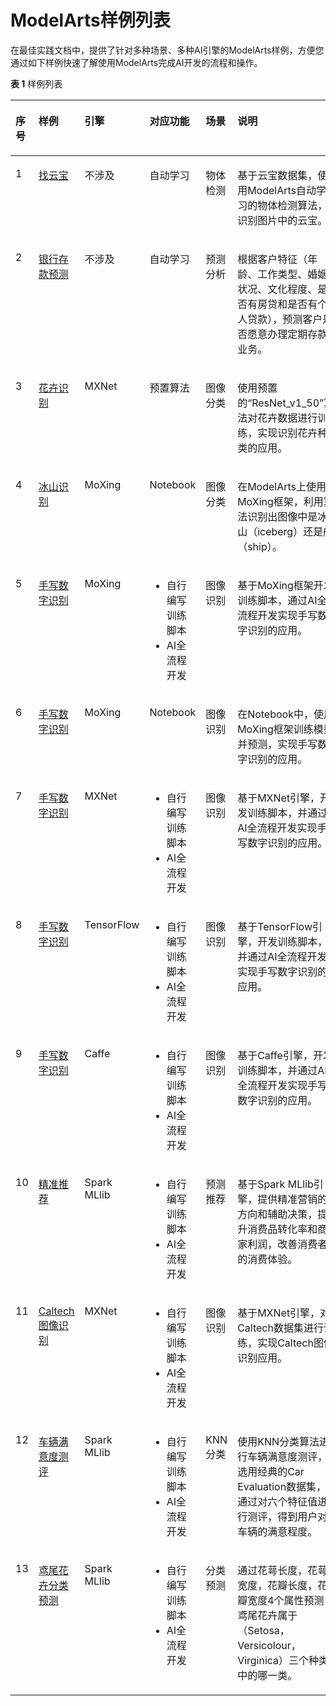 # ModelArts样例列表<a name="modelarts_10_0014"></a>

在最佳实践文档中，提供了针对多种场景、多种AI引擎的ModelArts样例，方便您通过如下样例快速了解使用ModelArts完成AI开发的流程和操作。

**表 1**  样例列表

<a name="table1629992242619"></a>
<table><thead align="left"><tr id="row6300122162619"><th class="cellrowborder" valign="top" width="6.83794080296962%" id="mcps1.2.7.1.1"><p id="p230042232616"><a name="p230042232616"></a><a name="p230042232616"></a>序号</p>
</th>
<th class="cellrowborder" valign="top" width="14.789489108137149%" id="mcps1.2.7.1.2"><p id="p730013229262"><a name="p730013229262"></a><a name="p730013229262"></a>样例</p>
</th>
<th class="cellrowborder" valign="top" width="9.641496532187164%" id="mcps1.2.7.1.3"><p id="p12785651122616"><a name="p12785651122616"></a><a name="p12785651122616"></a>引擎</p>
</th>
<th class="cellrowborder" valign="top" width="16.264530624206312%" id="mcps1.2.7.1.4"><p id="p228916291279"><a name="p228916291279"></a><a name="p228916291279"></a>对应功能</p>
</th>
<th class="cellrowborder" valign="top" width="10.501123375989058%" id="mcps1.2.7.1.5"><p id="p155691662818"><a name="p155691662818"></a><a name="p155691662818"></a>场景</p>
</th>
<th class="cellrowborder" valign="top" width="41.96541955651069%" id="mcps1.2.7.1.6"><p id="p1130020221268"><a name="p1130020221268"></a><a name="p1130020221268"></a>说明</p>
</th>
</tr>
</thead>
<tbody><tr id="row83001722162619"><td class="cellrowborder" valign="top" width="6.83794080296962%" headers="mcps1.2.7.1.1 "><p id="p2030052217268"><a name="p2030052217268"></a><a name="p2030052217268"></a>1</p>
</td>
<td class="cellrowborder" valign="top" width="14.789489108137149%" headers="mcps1.2.7.1.2 "><p id="p11300192212269"><a name="p11300192212269"></a><a name="p11300192212269"></a><a href="https://github.com/yepingjoy/ModelArts-Lab/tree/master/offical_examples/Using_ExeML_to_Create_a_YunBao_Detection_Model">找云宝</a></p>
</td>
<td class="cellrowborder" valign="top" width="9.641496532187164%" headers="mcps1.2.7.1.3 "><p id="p17786351102618"><a name="p17786351102618"></a><a name="p17786351102618"></a>不涉及</p>
</td>
<td class="cellrowborder" valign="top" width="16.264530624206312%" headers="mcps1.2.7.1.4 "><p id="p1428952919276"><a name="p1428952919276"></a><a name="p1428952919276"></a>自动学习</p>
</td>
<td class="cellrowborder" valign="top" width="10.501123375989058%" headers="mcps1.2.7.1.5 "><p id="p157006102811"><a name="p157006102811"></a><a name="p157006102811"></a>物体检测</p>
</td>
<td class="cellrowborder" valign="top" width="41.96541955651069%" headers="mcps1.2.7.1.6 "><p id="p1300142242615"><a name="p1300142242615"></a><a name="p1300142242615"></a>基于云宝数据集，使用ModelArts自动学习的物体检测算法，识别图片中的云宝。</p>
</td>
</tr>
<tr id="row103001522142615"><td class="cellrowborder" valign="top" width="6.83794080296962%" headers="mcps1.2.7.1.1 "><p id="p15300162213269"><a name="p15300162213269"></a><a name="p15300162213269"></a>2</p>
</td>
<td class="cellrowborder" valign="top" width="14.789489108137149%" headers="mcps1.2.7.1.2 "><p id="p1330092217265"><a name="p1330092217265"></a><a name="p1330092217265"></a><a href="https://github.com/yepingjoy/ModelArts-Lab/tree/master/offical_examples/Using_ExeML_for_Bank_Deposit_Prediction">银行存款预测</a></p>
</td>
<td class="cellrowborder" valign="top" width="9.641496532187164%" headers="mcps1.2.7.1.3 "><p id="p107862051142613"><a name="p107862051142613"></a><a name="p107862051142613"></a>不涉及</p>
</td>
<td class="cellrowborder" valign="top" width="16.264530624206312%" headers="mcps1.2.7.1.4 "><p id="p1289102972718"><a name="p1289102972718"></a><a name="p1289102972718"></a>自动学习</p>
</td>
<td class="cellrowborder" valign="top" width="10.501123375989058%" headers="mcps1.2.7.1.5 "><p id="p185703682820"><a name="p185703682820"></a><a name="p185703682820"></a>预测分析</p>
</td>
<td class="cellrowborder" valign="top" width="41.96541955651069%" headers="mcps1.2.7.1.6 "><p id="p1230014223264"><a name="p1230014223264"></a><a name="p1230014223264"></a><span>根据客户特征（年龄、工作类型、婚姻状况、文化程度、是否有房贷和是否有个人贷款），预测客户是否愿意办理定期存款业务。</span></p>
</td>
</tr>
<tr id="row11300622192614"><td class="cellrowborder" valign="top" width="6.83794080296962%" headers="mcps1.2.7.1.1 "><p id="p12300192214264"><a name="p12300192214264"></a><a name="p12300192214264"></a>3</p>
</td>
<td class="cellrowborder" valign="top" width="14.789489108137149%" headers="mcps1.2.7.1.2 "><p id="p10542192511196"><a name="p10542192511196"></a><a name="p10542192511196"></a><a href="https://github.com/yepingjoy/ModelArts-Lab/tree/master/offical_examples/Using_an_MXNet_Built-in_Algorithm_for_Flower_Recognition">花卉识别</a></p>
</td>
<td class="cellrowborder" valign="top" width="9.641496532187164%" headers="mcps1.2.7.1.3 "><p id="p1578645172616"><a name="p1578645172616"></a><a name="p1578645172616"></a>MXNet</p>
</td>
<td class="cellrowborder" valign="top" width="16.264530624206312%" headers="mcps1.2.7.1.4 "><p id="p12289529182714"><a name="p12289529182714"></a><a name="p12289529182714"></a>预置算法</p>
</td>
<td class="cellrowborder" valign="top" width="10.501123375989058%" headers="mcps1.2.7.1.5 "><p id="p105707662811"><a name="p105707662811"></a><a name="p105707662811"></a>图像分类</p>
</td>
<td class="cellrowborder" valign="top" width="41.96541955651069%" headers="mcps1.2.7.1.6 "><p id="p2030015227265"><a name="p2030015227265"></a><a name="p2030015227265"></a><span>使用预置的</span><span>“ResNet_v1_50”</span><span>算法对花卉数据进行训练，</span>实现识别花卉种类的应用。</p>
</td>
</tr>
<tr id="row20300172222615"><td class="cellrowborder" valign="top" width="6.83794080296962%" headers="mcps1.2.7.1.1 "><p id="p103008226269"><a name="p103008226269"></a><a name="p103008226269"></a>4</p>
</td>
<td class="cellrowborder" valign="top" width="14.789489108137149%" headers="mcps1.2.7.1.2 "><p id="p4300222182618"><a name="p4300222182618"></a><a name="p4300222182618"></a><a href="https://github.com/yepingjoy/ModelArts-Lab/tree/master/offical_examples/Using_MoXing_to_Create_a_Iceberg_Images_Classification_Application">冰山识别</a></p>
</td>
<td class="cellrowborder" valign="top" width="9.641496532187164%" headers="mcps1.2.7.1.3 "><p id="p178615516269"><a name="p178615516269"></a><a name="p178615516269"></a>MoXing</p>
</td>
<td class="cellrowborder" valign="top" width="16.264530624206312%" headers="mcps1.2.7.1.4 "><p id="p1328932914278"><a name="p1328932914278"></a><a name="p1328932914278"></a>Notebook</p>
</td>
<td class="cellrowborder" valign="top" width="10.501123375989058%" headers="mcps1.2.7.1.5 "><p id="p8570116202816"><a name="p8570116202816"></a><a name="p8570116202816"></a>图像分类</p>
</td>
<td class="cellrowborder" valign="top" width="41.96541955651069%" headers="mcps1.2.7.1.6 "><p id="p63001022122612"><a name="p63001022122612"></a><a name="p63001022122612"></a><span>在ModelArts上使用MoXing框架，</span><span>利用算法识别出图像中是冰山（iceberg）还是船（ship）。</span></p>
</td>
</tr>
<tr id="row11300162262617"><td class="cellrowborder" valign="top" width="6.83794080296962%" headers="mcps1.2.7.1.1 "><p id="p18300162252612"><a name="p18300162252612"></a><a name="p18300162252612"></a>5</p>
</td>
<td class="cellrowborder" valign="top" width="14.789489108137149%" headers="mcps1.2.7.1.2 "><p id="p6300322102610"><a name="p6300322102610"></a><a name="p6300322102610"></a><a href="https://github.com/yepingjoy/ModelArts-Lab/tree/master/offical_examples/Using_MoXing_to_Create_a_MNIST_Dataset_Recognition_Application">手写数字识别</a></p>
</td>
<td class="cellrowborder" valign="top" width="9.641496532187164%" headers="mcps1.2.7.1.3 "><p id="p18786145115261"><a name="p18786145115261"></a><a name="p18786145115261"></a>MoXing</p>
</td>
<td class="cellrowborder" valign="top" width="16.264530624206312%" headers="mcps1.2.7.1.4 "><a name="ul115987206815"></a><a name="ul115987206815"></a><ul id="ul115987206815"><li>自行编写训练脚本</li><li>AI全流程开发</li></ul>
</td>
<td class="cellrowborder" valign="top" width="10.501123375989058%" headers="mcps1.2.7.1.5 "><p id="p105705642813"><a name="p105705642813"></a><a name="p105705642813"></a>图像识别</p>
</td>
<td class="cellrowborder" valign="top" width="41.96541955651069%" headers="mcps1.2.7.1.6 "><p id="p13300192212616"><a name="p13300192212616"></a><a name="p13300192212616"></a>基于MoXing框架开发训练脚本，通过AI全流程开发实现手写数字识别的应用。</p>
</td>
</tr>
<tr id="row73001922182619"><td class="cellrowborder" valign="top" width="6.83794080296962%" headers="mcps1.2.7.1.1 "><p id="p103003229268"><a name="p103003229268"></a><a name="p103003229268"></a>6</p>
</td>
<td class="cellrowborder" valign="top" width="14.789489108137149%" headers="mcps1.2.7.1.2 "><p id="p103001622102613"><a name="p103001622102613"></a><a name="p103001622102613"></a><a href="https://github.com/yepingjoy/ModelArts-Lab/tree/master/offical_examples/Using_Notebook_to_Create_a_MNIST_Dataset_Recognition_Application">手写数字识别</a></p>
</td>
<td class="cellrowborder" valign="top" width="9.641496532187164%" headers="mcps1.2.7.1.3 "><p id="p1078610518263"><a name="p1078610518263"></a><a name="p1078610518263"></a>MoXing</p>
</td>
<td class="cellrowborder" valign="top" width="16.264530624206312%" headers="mcps1.2.7.1.4 "><p id="p16290129112715"><a name="p16290129112715"></a><a name="p16290129112715"></a>Notebook</p>
</td>
<td class="cellrowborder" valign="top" width="10.501123375989058%" headers="mcps1.2.7.1.5 "><p id="p0570465284"><a name="p0570465284"></a><a name="p0570465284"></a>图像识别</p>
</td>
<td class="cellrowborder" valign="top" width="41.96541955651069%" headers="mcps1.2.7.1.6 "><p id="p7300322182619"><a name="p7300322182619"></a><a name="p7300322182619"></a>在Notebook中，使用MoXing框架训练模型并预测，实现手写数字识别的应用。</p>
</td>
</tr>
<tr id="row795734014456"><td class="cellrowborder" valign="top" width="6.83794080296962%" headers="mcps1.2.7.1.1 "><p id="p2957114014519"><a name="p2957114014519"></a><a name="p2957114014519"></a>7</p>
</td>
<td class="cellrowborder" valign="top" width="14.789489108137149%" headers="mcps1.2.7.1.2 "><p id="p15957040154519"><a name="p15957040154519"></a><a name="p15957040154519"></a><a href="https://github.com/yepingjoy/ModelArts-Lab/tree/master/offical_examples/Using_MXNet_to_Create_a_MNIST_Dataset_Recognition_Application">手写数字识别</a></p>
</td>
<td class="cellrowborder" valign="top" width="9.641496532187164%" headers="mcps1.2.7.1.3 "><p id="p1695774074514"><a name="p1695774074514"></a><a name="p1695774074514"></a>MXNet</p>
</td>
<td class="cellrowborder" valign="top" width="16.264530624206312%" headers="mcps1.2.7.1.4 "><a name="ul523814249916"></a><a name="ul523814249916"></a><ul id="ul523814249916"><li>自行编写训练脚本</li><li>AI全流程开发</li></ul>
</td>
<td class="cellrowborder" valign="top" width="10.501123375989058%" headers="mcps1.2.7.1.5 "><p id="p159571440104513"><a name="p159571440104513"></a><a name="p159571440104513"></a>图像识别</p>
</td>
<td class="cellrowborder" valign="top" width="41.96541955651069%" headers="mcps1.2.7.1.6 "><p id="p18957240124515"><a name="p18957240124515"></a><a name="p18957240124515"></a>基于MXNet引擎，开发训练脚本，并通过AI全流程开发实现手写数字识别的应用。</p>
</td>
</tr>
<tr id="row59589408450"><td class="cellrowborder" valign="top" width="6.83794080296962%" headers="mcps1.2.7.1.1 "><p id="p1295834017457"><a name="p1295834017457"></a><a name="p1295834017457"></a>8</p>
</td>
<td class="cellrowborder" valign="top" width="14.789489108137149%" headers="mcps1.2.7.1.2 "><p id="p995844019458"><a name="p995844019458"></a><a name="p995844019458"></a><a href="https://github.com/yepingjoy/ModelArts-Lab/tree/master/offical_examples/Using_TensorFlow_to_Create_a_MNIST_Dataset_Recognition_Application">手写数字识别</a></p>
</td>
<td class="cellrowborder" valign="top" width="9.641496532187164%" headers="mcps1.2.7.1.3 "><p id="p2095864013450"><a name="p2095864013450"></a><a name="p2095864013450"></a>TensorFlow</p>
</td>
<td class="cellrowborder" valign="top" width="16.264530624206312%" headers="mcps1.2.7.1.4 "><a name="ul74260251796"></a><a name="ul74260251796"></a><ul id="ul74260251796"><li>自行编写训练脚本</li><li>AI全流程开发</li></ul>
</td>
<td class="cellrowborder" valign="top" width="10.501123375989058%" headers="mcps1.2.7.1.5 "><p id="p495884011457"><a name="p495884011457"></a><a name="p495884011457"></a>图像识别</p>
</td>
<td class="cellrowborder" valign="top" width="41.96541955651069%" headers="mcps1.2.7.1.6 "><p id="p1958240174517"><a name="p1958240174517"></a><a name="p1958240174517"></a>基于TensorFlow引擎，开发训练脚本，并通过AI全流程开发实现手写数字识别的应用。</p>
</td>
</tr>
<tr id="row1695814094512"><td class="cellrowborder" valign="top" width="6.83794080296962%" headers="mcps1.2.7.1.1 "><p id="p12958164024515"><a name="p12958164024515"></a><a name="p12958164024515"></a>9</p>
</td>
<td class="cellrowborder" valign="top" width="14.789489108137149%" headers="mcps1.2.7.1.2 "><p id="p8958104017452"><a name="p8958104017452"></a><a name="p8958104017452"></a><a href="https://github.com/yepingjoy/ModelArts-Lab/tree/master/offical_examples/Using_Caffe_to_Create_a_MNIST_Dataset_Recognition_Application">手写数字识别</a></p>
</td>
<td class="cellrowborder" valign="top" width="9.641496532187164%" headers="mcps1.2.7.1.3 "><p id="p595814064513"><a name="p595814064513"></a><a name="p595814064513"></a>Caffe</p>
</td>
<td class="cellrowborder" valign="top" width="16.264530624206312%" headers="mcps1.2.7.1.4 "><a name="ul1852918261092"></a><a name="ul1852918261092"></a><ul id="ul1852918261092"><li>自行编写训练脚本</li><li>AI全流程开发</li></ul>
</td>
<td class="cellrowborder" valign="top" width="10.501123375989058%" headers="mcps1.2.7.1.5 "><p id="p695894094510"><a name="p695894094510"></a><a name="p695894094510"></a>图像识别</p>
</td>
<td class="cellrowborder" valign="top" width="41.96541955651069%" headers="mcps1.2.7.1.6 "><p id="p2035020813176"><a name="p2035020813176"></a><a name="p2035020813176"></a>基于Caffe引擎，开发训练脚本，并通过AI全流程开发实现手写数字识别的应用。</p>
</td>
</tr>
<tr id="row695824044519"><td class="cellrowborder" valign="top" width="6.83794080296962%" headers="mcps1.2.7.1.1 "><p id="p395854064510"><a name="p395854064510"></a><a name="p395854064510"></a>10</p>
</td>
<td class="cellrowborder" valign="top" width="14.789489108137149%" headers="mcps1.2.7.1.2 "><p id="p129581240114518"><a name="p129581240114518"></a><a name="p129581240114518"></a><a href="https://github.com/yepingjoy/ModelArts-Lab/tree/master/offical_examples/Using_Spark_MLlib_to_Create_a_Precise_Recommendation_Application">精准推荐</a></p>
</td>
<td class="cellrowborder" valign="top" width="9.641496532187164%" headers="mcps1.2.7.1.3 "><p id="p10958194017453"><a name="p10958194017453"></a><a name="p10958194017453"></a>Spark MLlib</p>
</td>
<td class="cellrowborder" valign="top" width="16.264530624206312%" headers="mcps1.2.7.1.4 "><a name="ul165413278913"></a><a name="ul165413278913"></a><ul id="ul165413278913"><li>自行编写训练脚本</li><li>AI全流程开发</li></ul>
</td>
<td class="cellrowborder" valign="top" width="10.501123375989058%" headers="mcps1.2.7.1.5 "><p id="p15958140124510"><a name="p15958140124510"></a><a name="p15958140124510"></a>预测推荐</p>
</td>
<td class="cellrowborder" valign="top" width="41.96541955651069%" headers="mcps1.2.7.1.6 "><p id="p10958640184518"><a name="p10958640184518"></a><a name="p10958640184518"></a>基于Spark MLlib引擎，<span>提供精准营销的方向和辅助决策，提升消费品转化率和商家利润，改善消费者的消费体验。</span></p>
</td>
</tr>
<tr id="row3958134044515"><td class="cellrowborder" valign="top" width="6.83794080296962%" headers="mcps1.2.7.1.1 "><p id="p69581640204518"><a name="p69581640204518"></a><a name="p69581640204518"></a>11</p>
</td>
<td class="cellrowborder" valign="top" width="14.789489108137149%" headers="mcps1.2.7.1.2 "><p id="p8958104014516"><a name="p8958104014516"></a><a name="p8958104014516"></a><a href="https://github.com/yepingjoy/ModelArts-Lab/tree/master/offical_examples/Using_MXNet_to_Train_Caltech101">Caltech图像识别</a></p>
</td>
<td class="cellrowborder" valign="top" width="9.641496532187164%" headers="mcps1.2.7.1.3 "><p id="p79592400453"><a name="p79592400453"></a><a name="p79592400453"></a>MXNet</p>
</td>
<td class="cellrowborder" valign="top" width="16.264530624206312%" headers="mcps1.2.7.1.4 "><a name="ul18486328699"></a><a name="ul18486328699"></a><ul id="ul18486328699"><li>自行编写训练脚本</li><li>AI全流程开发</li></ul>
</td>
<td class="cellrowborder" valign="top" width="10.501123375989058%" headers="mcps1.2.7.1.5 "><p id="p109591140194519"><a name="p109591140194519"></a><a name="p109591140194519"></a>图像识别</p>
</td>
<td class="cellrowborder" valign="top" width="41.96541955651069%" headers="mcps1.2.7.1.6 "><p id="p119591740114518"><a name="p119591740114518"></a><a name="p119591740114518"></a>基于MXNet引擎，对Caltech数据集进行训练，实现Caltech图像识别应用。</p>
</td>
</tr>
<tr id="row1638184461710"><td class="cellrowborder" valign="top" width="6.83794080296962%" headers="mcps1.2.7.1.1 "><p id="p17381744131716"><a name="p17381744131716"></a><a name="p17381744131716"></a>12</p>
</td>
<td class="cellrowborder" valign="top" width="14.789489108137149%" headers="mcps1.2.7.1.2 "><p id="p2382174451719"><a name="p2382174451719"></a><a name="p2382174451719"></a><a href="https://github.com/yepingjoy/ModelArts-Lab/tree/master/offical_examples/Using_Spark_MLlib_to_Create_a_Car_Evaluation_Application">车辆满意度测评</a></p>
</td>
<td class="cellrowborder" valign="top" width="9.641496532187164%" headers="mcps1.2.7.1.3 "><p id="p138254420173"><a name="p138254420173"></a><a name="p138254420173"></a>Spark MLlib</p>
</td>
<td class="cellrowborder" valign="top" width="16.264530624206312%" headers="mcps1.2.7.1.4 "><a name="ul1788014151816"></a><a name="ul1788014151816"></a><ul id="ul1788014151816"><li>自行编写训练脚本</li><li>AI全流程开发</li></ul>
</td>
<td class="cellrowborder" valign="top" width="10.501123375989058%" headers="mcps1.2.7.1.5 "><p id="p14382944151711"><a name="p14382944151711"></a><a name="p14382944151711"></a>KNN分类</p>
</td>
<td class="cellrowborder" valign="top" width="41.96541955651069%" headers="mcps1.2.7.1.6 "><p id="p15382174481720"><a name="p15382174481720"></a><a name="p15382174481720"></a>使用KNN分类算法进行车辆满意度测评，选用经典的Car Evaluation数据集，通过对六个特征值进行测评，得到用户对车辆的满意程度。</p>
</td>
</tr>
<tr id="row183821744151720"><td class="cellrowborder" valign="top" width="6.83794080296962%" headers="mcps1.2.7.1.1 "><p id="p18382204410175"><a name="p18382204410175"></a><a name="p18382204410175"></a>13</p>
</td>
<td class="cellrowborder" valign="top" width="14.789489108137149%" headers="mcps1.2.7.1.2 "><p id="p133821443175"><a name="p133821443175"></a><a name="p133821443175"></a><a href="https://github.com/yepingjoy/ModelArts-Lab/tree/master/offical_examples/Using_Spark_MLlib_to_Create_a_Flower_Classification_Application">鸢尾花卉分类预测</a></p>
</td>
<td class="cellrowborder" valign="top" width="9.641496532187164%" headers="mcps1.2.7.1.3 "><p id="p153825445177"><a name="p153825445177"></a><a name="p153825445177"></a>Spark MLlib</p>
</td>
<td class="cellrowborder" valign="top" width="16.264530624206312%" headers="mcps1.2.7.1.4 "><a name="ul169417153182"></a><a name="ul169417153182"></a><ul id="ul169417153182"><li>自行编写训练脚本</li><li>AI全流程开发</li></ul>
</td>
<td class="cellrowborder" valign="top" width="10.501123375989058%" headers="mcps1.2.7.1.5 "><p id="p123826443175"><a name="p123826443175"></a><a name="p123826443175"></a>分类预测</p>
</td>
<td class="cellrowborder" valign="top" width="41.96541955651069%" headers="mcps1.2.7.1.6 "><p id="p2382174481715"><a name="p2382174481715"></a><a name="p2382174481715"></a>通过花萼长度，花萼宽度，花瓣长度，花瓣宽度4个属性预测鸢尾花卉属于（Setosa，Versicolour，Virginica）三个种类中的哪一类。</p>
</td>
</tr>
</tbody>
</table>

